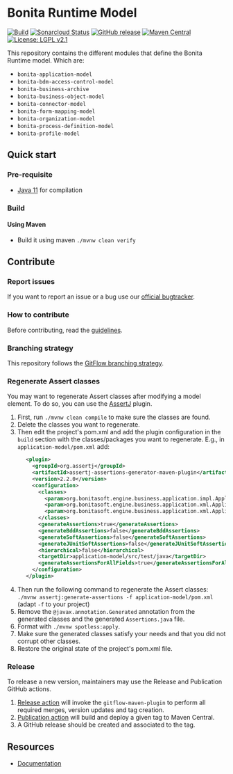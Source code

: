 # Bonita Runtime Model

[![Build](https://github.com/bonitasoft/bonita-artifacts-model/workflows/Build/badge.svg)](https://github.com/bonitasoft/bonita-artifacts-model/actions/workflows/build.yml)
[![Sonarcloud Status](https://sonarcloud.io/api/project_badges/measure?project=bonitasoft_bonita-artifacts-model&metric=alert_status)](https://sonarcloud.io/dashboard?id=bonitasoft_bonita-artifacts-model)
[![GitHub release](https://img.shields.io/github/v/release/bonitasoft/bonita-artifacts-model?color=blue&label=Release)](https://github.com/bonitasoft/bonita-artifacts-model/releases)
[![Maven Central](https://img.shields.io/maven-central/v/org.bonitasoft.engine/bonita-process-definition-model.svg?label=Maven%20Central&color=orange&logo=apachemaven)](https://central.sonatype.com/artifact/org.bonitasoft.engine/bonita-artifacts-model-dependencies/)
[![License: LGPL v2.1](https://img.shields.io/badge/License-LGPL%20v2.1-yellow.svg)](https://www.gnu.org/licenses/old-licenses/lgpl-2.1.en.html)

This repository contains the different modules that define the Bonita Runtime model. Which are:

* `bonita-application-model`
* `bonita-bdm-access-control-model`
* `bonita-business-archive`
* `bonita-business-object-model`
* `bonita-connector-model`
* `bonita-form-mapping-model`
* `bonita-organization-model`
* `bonita-process-definition-model`
* `bonita-profile-model`

## Quick start

### Pre-requisite

* [Java 11][java] for compilation

### Build

#### Using Maven

* Build it using maven `./mvnw clean verify`

## Contribute

### Report issues

If you want to report an issue or a bug use our [official bugtracker](https://bonita.atlassian.net/projects/BBPMC).

### How to contribute

Before contributing, read the [guidelines](CONTRIBUTING.md).

### Branching strategy

This repository follows the [GitFlow branching strategy](https://gitversion.net/docs/learn/branching-strategies/gitflow/examples).

### Regenerate Assert classes

You may want to regenerate Assert classes after modifying a model element. To do so, you can use the [AssertJ](https://joel-costigliola.github.io/assertj/assertj-assertions-generator-maven-plugin.html#quickstart) plugin. 

1. First, run `./mvnw clean compile` to make sure the classes are found.
2. Delete the classes you want to regenerate.
3. Then edit the project's pom.xml and add the plugin configuration in the `build` section with the classes/packages you want to regenerate. E.g., in `application-model/pom.xml` add:
```xml
      <plugin>
        <groupId>org.assertj</groupId>
        <artifactId>assertj-assertions-generator-maven-plugin</artifactId>
        <version>2.2.0</version>
        <configuration>
          <classes>
            <param>org.bonitasoft.engine.business.application.impl.ApplicationLinkImpl</param>
            <param>org.bonitasoft.engine.business.application.xml.ApplicationLinkNode</param>
            <param>org.bonitasoft.engine.business.application.xml.ApplicationNodeContainer</param>
          </classes>
          <generateAssertions>true</generateAssertions>
          <generateBddAssertions>false</generateBddAssertions>
          <generateSoftAssertions>false</generateSoftAssertions>
          <generateJUnitSoftAssertions>false</generateJUnitSoftAssertions>
          <hierarchical>false</hierarchical>
          <targetDir>application-model/src/test/java</targetDir>
          <generateAssertionsForAllFields>true</generateAssertionsForAllFields>
        </configuration>
      </plugin>
```
4. Then run the following command to regenerate the Assert classes: `./mvnw assertj:generate-assertions -f application-model/pom.xml` (adapt `-f` to your project)
5. Remove the `@javax.annotation.Generated` annotation from the generated classes and the generated `Assertions.java` file.
6. Format with `./mvnw spotless:apply`.
7. Make sure the generated classes satisfy your needs and that you did not corrupt other classes.
8. Restore the original state of the project's pom.xml file.

### Release

To release a new version, maintainers may use the Release and Publication GitHub actions.

1. [Release action](https://github.com/bonitasoft/bonita-artifacts-model/actions/workflows/release.yml) will invoke the `gitflow-maven-plugin` to perform all required merges, version updates and tag creation.
2. [Publication action](https://github.com/bonitasoft/bonita-artifacts-model/actions/workflows/publish.yml) will build and deploy a given tag to Maven Central.
3. A GitHub release should be created and associated to the tag.

## Resources

* [Documentation][documentation]


[java]: https://adoptium.net/temurin/releases/?version=11
[documentation]: https://documentation.bonitasoft.com
